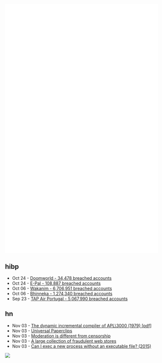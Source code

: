 ![Metrics](https://raw.githubusercontent.com/phixion/phixion/master/metrics.svg)

## hibp

<!--
for https://github.com/phixion/phixion/blob/main/.github/workflows/feeds.yml
-->
<!--START_SECTION:haveibeenpwnd-->
- Oct 24 - [Doomworld - 34,478 breached accounts](https://haveibeenpwned.com/PwnedWebsites#Doomworld)
- Oct 24 - [E-Pal - 108,887 breached accounts](https://haveibeenpwned.com/PwnedWebsites#EPal)
- Oct 06 - [Wakanim - 6,706,951 breached accounts](https://haveibeenpwned.com/PwnedWebsites#Wakanim)
- Oct 06 - [Bhinneka - 1,274,340 breached accounts](https://haveibeenpwned.com/PwnedWebsites#Bhinneka)
- Sep 23 - [TAP Air Portugal - 5,067,990 breached accounts](https://haveibeenpwned.com/PwnedWebsites#TAPAirPortugal)
<!--END_SECTION:haveibeenpwnd-->

## hn

<!--
for https://github.com/phixion/phixion/blob/main/.github/workflows/feeds.yml
-->
<!--START_SECTION:hn-->
- Nov 03 - [The dynamic incremental compiler of APL\3000 (1979) [pdf]](https://www.softwarepreservation.org/projects/apl/Papers/DYNAMICINCREMENTAL)
- Nov 03 - [Universal Paperclips](https://www.decisionproblem.com/paperclips/)
- Nov 03 - [Moderation is different from censorship](https://astralcodexten.substack.com/p/moderation-is-different-from-censorship)
- Nov 03 - [A large collection of fraudulent web stores](https://chair6.net/a-large-collection-of-fraudulent-web-stores.html)
- Nov 03 - [Can I exec a new process without an executable file? (2015)](https://unix.stackexchange.com/questions/230472/can-i-exec-an-entirely-new-process-without-an-executable-file)
<!--END_SECTION:hn-->

<!--
for https://yhype.me
-->
![](https://hit.yhype.me/github/profile?user_id=13013670)
